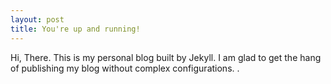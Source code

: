 ```yaml
---
layout: post
title: You're up and running!
---
```


Hi, 
There. This is my personal blog built by Jekyll.
I am glad to get the hang of publishing my blog without complex configurations. 
.
